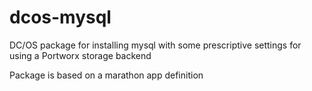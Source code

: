# dcos-mysql

DC/OS package for installing mysql with some prescriptive settings for using a Portworx storage backend

Package is based on a marathon app definition 
